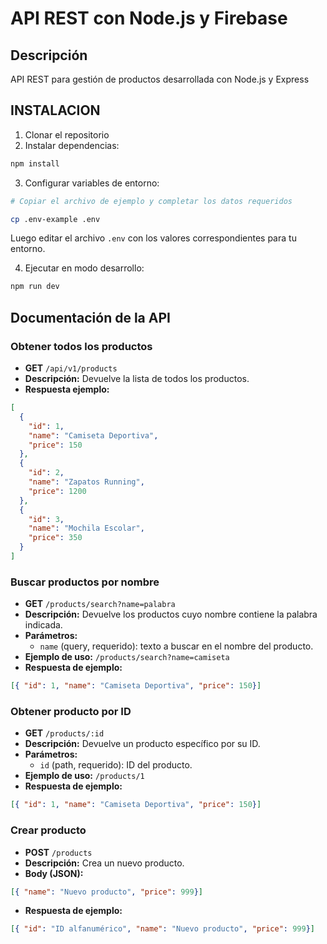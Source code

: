 # API REST con Node.js y Firebase

## Descripción

API REST para gestión de productos desarrollada con Node.js y Express

## INSTALACION

1. Clonar el repositorio
2. Instalar dependencias:

```bash
npm install
```

3. Configurar variables de entorno:

```bash
# Copiar el archivo de ejemplo y completar los datos requeridos

cp .env-example .env
```

Luego editar el archivo `.env` con los valores correspondientes para tu entorno.

4. Ejecutar en modo desarrollo:

```bash
npm run dev
```

## Documentación de la API

### Obtener todos los productos

- **GET** `/api/v1/products`
- **Descripción:** Devuelve la lista de todos los productos.
- **Respuesta ejemplo:**

```json
[
  {
    "id": 1,
    "name": "Camiseta Deportiva",
    "price": 150
  },
  {
    "id": 2,
    "name": "Zapatos Running",
    "price": 1200
  },
  {
    "id": 3,
    "name": "Mochila Escolar",
    "price": 350
  }
]
```

### Buscar productos por nombre

- **GET** `/products/search?name=palabra`
- **Descripción:** Devuelve los productos cuyo nombre contiene la palabra indicada.
- **Parámetros:**
    - `name` (query, requerido): texto a buscar en el nombre del producto.
- **Ejemplo de uso:** `/products/search?name=camiseta`
- **Respuesta de ejemplo:**

```json
[{ "id": 1, "name": "Camiseta Deportiva", "price": 150}]
```

### Obtener producto por ID

- **GET** `/products/:id`
- **Descripción:** Devuelve un producto específico por su ID.
- **Parámetros:**
    - `id` (path, requerido): ID del producto.
- **Ejemplo de uso:** `/products/1`
- **Respuesta de ejemplo:**

```json
[{ "id": 1, "name": "Camiseta Deportiva", "price": 150}]
```

### Crear producto

- **POST** `/products`
- **Descripción:** Crea un nuevo producto.
- **Body (JSON):**

```json
[{ "name": "Nuevo producto", "price": 999}]
```

- **Respuesta de ejemplo:**

```json
[{ "id": "ID alfanumérico", "name": "Nuevo producto", "price": 999}]
```